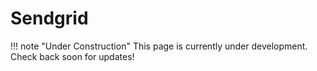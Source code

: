 # Sendgrid

!!! note "Under Construction"
    This page is currently under development. Check back soon for updates!
